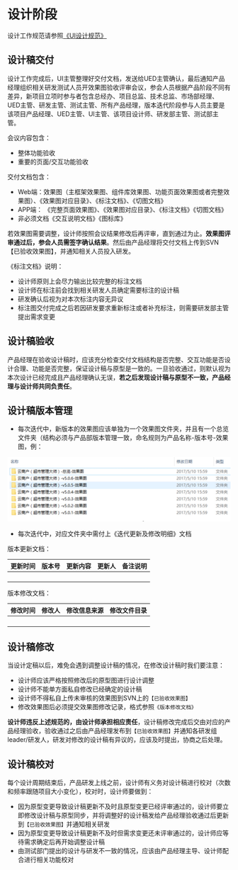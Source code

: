 # 设计阶段
设计工作规范请参照[《UI设计规范》](/standard/ui/README.md)

## 设计稿交付
设计工作完成后，UI主管整理好交付文档，发送给UED主管确认，最后通知产品经理组织相关研发测试人员开效果图验收评审会议，参会人员根据产品阶段不同有差异，新项目立项时参与者包含总经办、项目总监、技术总监、市场部经理、UED主管、研发主管、测试主管、所有产品经理，版本迭代阶段参与人员主要是该项目产品经理、UED主管、UI主管、该项目设计师、研发部主管、测试部主管。

会议内容包含：
- 整体功能验收
- 重要的页面/交互功能验收

交付文档包含：
- Web端：效果图（主框架效果图、组件库效果图、功能页面效果图或者完整效果图）、《效果图对应目录》、《标注文档》、《切图文档》
- APP端： 《完整页面效果图》、《效果图对应目录》、《标注文档》《切图文档》
- 非必须文档《交互说明文档》《图标库》

若效果图需要调整，设计师按照会议结果修改后再评审，直到通过为止。**效果图评审通过后，参会人员需签字确认结果**。然后由产品经理将交付文档上传到SVN【已验收效果图】，并通知相关人员投入研发。

《标注文档》说明：
- 设计师原则上会尽力输出比较完整的标注文档
- 设计师在标注前会找到相关研发人员确定需要标注的设计稿
- 研发确认后视为对本次标注内容无异议
- 标注图交付完成之后若因研发要求重新标注或者补充标注，则需要研发部主管提出需求变更

## 设计稿验收
产品经理在验收设计稿时，应该充分检查交付文档结构是否完整、交互功能是否设计合理、功能是否完整，保证设计稿与原型是一致的。一旦验收通过，则默认视为本次设计已经完成且产品经理确认无误，**若之后发现设计稿与原型不一致，产品经理与设计师共同负责任**。


## 设计稿版本管理
- 每次迭代中，新版本的效果图应该单独为一个效果图文件夹，并且有一个总览文件夹（结构必须与产品部版本管理一致，命名规则为产品名称-版本号-效果图，例：

![Image text](https://raw.githubusercontent.com/Andyczc/ued-norms-images/master/versions.png)

- 每次迭代中，对应文件夹中需付上《迭代更新及修改明细》文档

版本更新文档：

| 更新时间      |    版本号 |    更新内容 |    更新人 |    备注说明 |
| :--------: | :--------:| :--------:| :--------:| :--------:|
|   &nbsp;   |  &nbsp; | &nbsp; | &nbsp; | &nbsp; |

版本修改文档：

| 修改时间      |    修改人 |    修改信息来源 |    修改文件目录 |
| :--------: | :--------:| :--------:| :--------:|
|   &nbsp;   |  &nbsp; | &nbsp; | &nbsp; |


## 设计稿修改
当设计定稿以后，难免会遇到调整设计稿的情况，在修改设计稿时我们要注意：
- 设计师应该严格按照修改后的原型图进行设计调整
- 设计师不能单方面私自修改已经确定的设计稿
- 设计师不得私自上传未审核的效果图到SVN上的`【已验收效果图】`
- 修改效果图后必须提交效果图修改记录，格式参照`《版本修改文档》`

**设计师违反上述规范的，由设计师承担相应责任**，设计稿修改完成后交由对应的产品经理验收，验收通过之后由产品经理发布到`【已验收效果图】`并通知各研发组leader/研发人，研发对修改的设计稿有异议的，应该及时提出，协商之后处理。

## 设计稿校对
每个设计周期结束后，产品研发上线之前，设计师有义务对设计稿进行校对（次数和频率跟随项目大小变化），校对时，设计师要做到：
- 因为原型变更导致设计稿更新不及时且原型变更已经评审通过的，设计师要立即修改设计稿与原型同步，并将调整好的设计稿发给产品经理验收通过后更新到`【已验收效果图】`并通知相关研发
- 因为原型变更导致设计稿更新不及时但需求变更还未评审通过的，设计师应等待需求确定后再开始调整设计稿
- 由测试部门提出的设计与研发不一致的情况，应该由产品经理主导、设计师配合进行相关功能校对